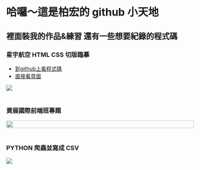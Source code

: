 # 哈囉～這是柏宏的 github 小天地

## 裡面裝我的作品&練習 還有一些想要紀錄的程式碼

### <span>星宇航空 HTML CSS 切版臨摹</span>

<ul>
    <li><a href="https://github.com/bh20511/STARLUX">到github上看程式碼</a></li>
    <li>
    <a href="https://bh20511.github.io/STARLUX/">直接看頁面</a></li>
</ul>
<img src="https://www.cakeresume.com/cdn-cgi/image/fit=scale-down,format=auto,w=828/https://images.cakeresume.com/P5AW4/bh20511/2f21c069-ac6e-429f-9039-5294ffb85d6a.jpeg"/>

<br/>
<br/>

### <p>資展國際前端班專題</p>
<div style="display:flex;">
    <img src="https://i.imgur.com/S61fYmn.jpg" alt="">
     <img style="height:100%" src="https://www.cakeresume.com/cdn-cgi/image/fit=scale-down,format=auto,w=828/https://images.cakeresume.com/P5AW4/bh20511/211178b6-058a-4c7a-919e-194b10a2cc50.png" alt="">
</div>

<br/>





### <div><span> PYTHON 爬蟲並寫成 CSV </span>

<img  src="https://www.cakeresume.com/cdn-cgi/image/fit=scale-down,format=auto,w=828/https://images.cakeresume.com/P5AW4/bh20511/be09f9cf-290d-40c2-bc33-4b5e51bf34f7.jpg"/></div></div>
